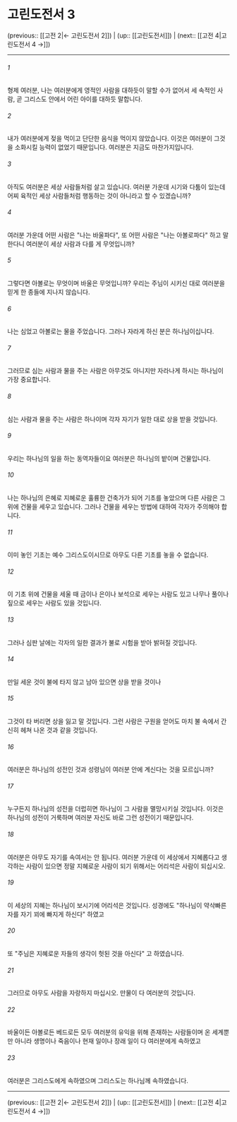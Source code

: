 # 고린도전서 3

(previous:: [[고전 2|← 고린도전서 2]]) | (up:: [[고린도전서]]) | (next:: [[고전 4|고린도전서 4 →]])

***




###### 1 

형제 여러분, 나는 여러분에게 영적인 사람을 대하듯이 말할 수가 없어서 세 속적인 사람, 곧 그리스도 안에서 어린 아이를 대하듯 말합니다. 



###### 2 

내가 여러분에게 젖을 먹이고 단단한 음식을 먹이지 않았습니다. 이것은 여러분이 그것을 소화시킬 능력이 없었기 때문입니다. 여러분은 지금도 마찬가지입니다. 



###### 3 

아직도 여러분은 세상 사람들처럼 살고 있습니다. 여러분 가운데 시기와 다툼이 있는데 어찌 육적인 세상 사람들처럼 행동하는 것이 아니라고 할 수 있겠습니까? 



###### 4 

여러분 가운데 어떤 사람은 "나는 바울파다", 또 어떤 사람은 "나는 아볼로파다" 하고 말한다니 여러분이 세상 사람과 다를 게 무엇입니까? 



###### 5 

그렇다면 아볼로는 무엇이며 바울은 무엇입니까? 우리는 주님이 시키신 대로 여러분을 믿게 한 종들에 지나지 않습니다. 



###### 6 

나는 심었고 아볼로는 물을 주었습니다. 그러나 자라게 하신 분은 하나님이십니다. 



###### 7 

그러므로 심는 사람과 물을 주는 사람은 아무것도 아니지만 자라나게 하시는 하나님이 가장 중요합니다. 



###### 8 

심는 사람과 물을 주는 사람은 하나이며 각자 자기가 일한 대로 상을 받을 것입니다. 



###### 9 

우리는 하나님의 일을 하는 동역자들이요 여러분은 하나님의 밭이며 건물입니다. 



###### 10 

나는 하나님의 은혜로 지혜로운 훌륭한 건축가가 되어 기초를 놓았으며 다른 사람은 그 위에 건물을 세우고 있습니다. 그러나 건물을 세우는 방법에 대하여 각자가 주의해야 합니다. 



###### 11 

이미 놓인 기초는 예수 그리스도이시므로 아무도 다른 기초를 놓을 수 없습니다. 



###### 12 

이 기초 위에 건물을 세울 때 금이나 은이나 보석으로 세우는 사람도 있고 나무나 풀이나 짚으로 세우는 사람도 있을 것입니다. 



###### 13 

그러나 심판 날에는 각자의 일한 결과가 불로 시험을 받아 밝혀질 것입니다. 



###### 14 

만일 세운 것이 불에 타지 않고 남아 있으면 상을 받을 것이나 



###### 15 

그것이 타 버리면 상을 잃고 말 것입니다. 그런 사람은 구원을 얻어도 마치 불 속에서 간신히 헤쳐 나온 것과 같을 것입니다. 



###### 16 

여러분은 하나님의 성전인 것과 성령님이 여러분 안에 계신다는 것을 모르십니까? 



###### 17 

누구든지 하나님의 성전을 더럽히면 하나님이 그 사람을 멸망시키실 것입니다. 이것은 하나님의 성전이 거룩하며 여러분 자신도 바로 그런 성전이기 때문입니다. 



###### 18 

여러분은 아무도 자기를 속여서는 안 됩니다. 여러분 가운데 이 세상에서 지혜롭다고 생각하는 사람이 있으면 정말 지혜로운 사람이 되기 위해서는 어리석은 사람이 되십시오. 



###### 19 

이 세상의 지혜는 하나님이 보시기에 어리석은 것입니다. 성경에도 "하나님이 약삭빠른 자를 자기 꾀에 빠지게 하신다" 하였고 



###### 20 

또 "주님은 지혜로운 자들의 생각이 헛된 것을 아신다" 고 하였습니다. 



###### 21 

그러므로 아무도 사람을 자랑하지 마십시오. 만물이 다 여러분의 것입니다. 



###### 22 

바울이든 아볼로든 베드로든 모두 여러분의 유익을 위해 존재하는 사람들이며 온 세계뿐만 아니라 생명이나 죽음이나 현재 일이나 장래 일이 다 여러분에게 속하였고 



###### 23 

여러분은 그리스도에게 속하였으며 그리스도는 하나님께 속하였습니다.

***

(previous:: [[고전 2|← 고린도전서 2]]) | (up:: [[고린도전서]]) | (next:: [[고전 4|고린도전서 4 →]])
